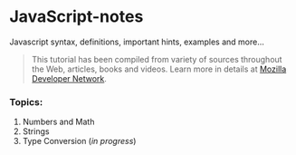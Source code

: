 # JavaScript-notes
Javascript syntax, definitions, important hints, examples and more...

> This tutorial has been compiled from variety of sources throughout the Web, articles, books and videos.
  Learn more in details at [Mozilla Developer Network](https://developer.mozilla.org/en-US/docs/Web/JavaScript).


### Topics:

1. Numbers and Math
2. Strings
3. Type Conversion (_in progress_)
